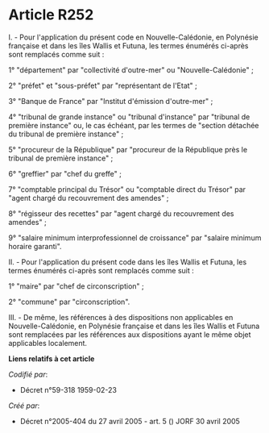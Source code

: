 # Article R252

I. - Pour l'application du présent code en Nouvelle-Calédonie, en Polynésie française et dans les îles Wallis et Futuna, les
termes énumérés ci-après sont remplacés comme suit :

1° "département" par "collectivité d'outre-mer" ou "Nouvelle-Calédonie" ;

2° "préfet" et "sous-préfet" par "représentant de l'Etat" ;

3° "Banque de France" par "Institut d'émission d'outre-mer" ;

4° "tribunal de grande instance" ou "tribunal d'instance" par "tribunal de première instance" ou, le cas échéant, par les
termes de "section détachée du tribunal de première instance" ;

5° "procureur de la République" par "procureur de la République près le tribunal de première instance" ;

6° "greffier" par "chef du greffe" ;

7° "comptable principal du Trésor" ou "comptable direct du Trésor" par "agent chargé du recouvrement des amendes" ;

8° "régisseur des recettes" par "agent chargé du recouvrement des amendes" ;

9° "salaire minimum interprofessionnel de croissance" par "salaire minimum horaire garanti".

II. - Pour l'application du présent code dans les îles Wallis et Futuna, les termes énumérés ci-après sont remplacés comme
suit :

1° "maire" par "chef de circonscription" ;

2° "commune" par "circonscription".

III. - De même, les références à des dispositions non applicables en Nouvelle-Calédonie, en Polynésie française et dans les
îles Wallis et Futuna sont remplacées par les références aux dispositions ayant le même objet applicables localement.

**Liens relatifs à cet article**

_Codifié par_:

  - Décret n°59-318 1959-02-23

_Créé par_:

  - Décret n°2005-404 du 27 avril 2005 - art. 5 () JORF 30 avril 2005

